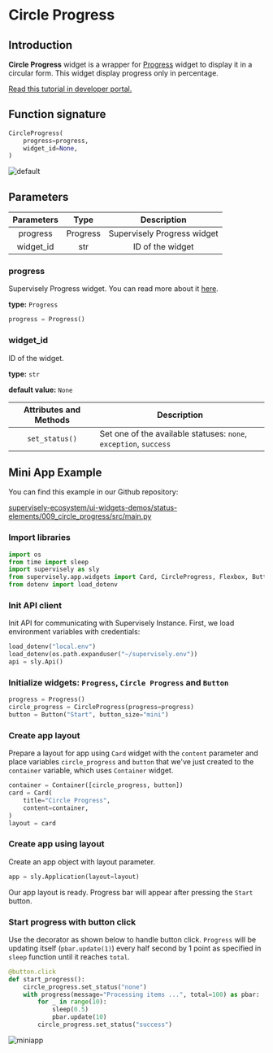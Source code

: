 # Circle Progress

## Introduction

**Circle Progress** widget is a wrapper for [Progress](https://developer.supervisely.com/app-development/widgets/status-elements/progressbar) widget to display it in a circular form. This widget display progress only in percentage.

[Read this tutorial in developer portal.](https://developer.supervisely.com/app-development/widgets/status-elements/circle-progress)

## Function signature

```python
CircleProgress(
    progress=progress,
    widget_id=None,
)
```

![default](https://github.com/supervisely-ecosystem/ui-widgets-demos/assets/48913536/4c8ae731-2e2a-4cd3-b2f9-e78b7f2a0615)

## Parameters

| Parameters |   Type   |         Description         |
| :--------: | :------: | :-------------------------: |
|  progress  | Progress | Supervisely Progress widget |
| widget_id  |   str    |      ID of the widget       |

### progress

Supervisely Progress widget. You can read more about it [here](https://developer.supervisely.com/app-development/widgets/status-elements/circle-progress).

**type:** `Progress`

```python
progress = Progress()
```

### widget_id

ID of the widget.

**type:** `str`

**default value:** `None`

| Attributes and Methods | Description                                                       |
| :--------------------: | ----------------------------------------------------------------- |
|     `set_status()`     | Set one of the available statuses: `none`, `exception`, `success` |

## Mini App Example

You can find this example in our Github repository:

[supervisely-ecosystem/ui-widgets-demos/status-elements/009_circle_progress/src/main.py](<https://github.com/supervisely-ecosystem/ui-widgets-demos/blob/master/status elements/009_circle_progress/src/main.py>)

### Import libraries

```python
import os
from time import sleep
import supervisely as sly
from supervisely.app.widgets import Card, CircleProgress, Flexbox, Button, Progress
from dotenv import load_dotenv
```

### Init API client

Init API for communicating with Supervisely Instance. First, we load environment variables with credentials:

```python
load_dotenv("local.env")
load_dotenv(os.path.expanduser("~/supervisely.env"))
api = sly.Api()
```

### Initialize widgets: `Progress`, `Circle Progress` and `Button`

```python
progress = Progress()
circle_progress = CircleProgress(progress=progress)
button = Button("Start", button_size="mini")
```

### Create app layout

Prepare a layout for app using `Card` widget with the `content` parameter and place variables `circle_progress` and `button` that we've just created to the `container` variable, which uses `Container` widget.

```python
container = Container([circle_progress, button])
card = Card(
    title="Circle Progress",
    content=container,
)
layout = card
```

### Create app using layout

Create an app object with layout parameter.

```python
app = sly.Application(layout=layout)
```

Our app layout is ready. Progress bar will appear after pressing the `Start` button.

### Start progress with button click

Use the decorator as shown below to handle button click.
`Progress` will be updating itself (`pbar.update(1)`) every half second by 1 point as specified in `sleep` function until it reaches `total`.

```python
@button.click
def start_progress():
    circle_progress.set_status("none")
    with progress(message="Processing items ...", total=100) as pbar:
        for _ in range(10):
            sleep(0.5)
            pbar.update(10)
        circle_progress.set_status("success")
```

![miniapp](https://github.com/supervisely-ecosystem/ui-widgets-demos/assets/48913536/70e25ebf-8840-4bdc-a343-25f26ece1697)
